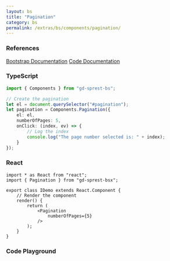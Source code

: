 ```yaml
---
layout: bs
title: "Pagination"
category: bs
permalink: /extras/bs/components/pagination/
---
```


### References

<div class="bs">
    <div class="list-group">
        <a class="list-group-item list-group-item-action" href="https://getbootstrap.com/docs/4.4/components/pagination">Bootstrap Documentation</a>
        <a class="list-group-item list-group-item-action" href="/docs/sprest-bs/modules/_components_pagination_d_.html">Code Documentation</a>
    </div>
</div>

### TypeScript

```ts
import { Components } from "gd-sprest-bs";

// Create the pagination
let el = document.querySelector("#pagination");
let pagination = Components.Pagination({
    el: el,
    numberOfPages: 5,
    onClick: (index, ev) => {
        // Log the index
        console.log("The page number selected is: " + index);
    }
});
```

### React

```tsx
import * as React from "react";
import { Pagination } from "gd-sprest-bsx";

export class IDemo extends React.Component {
    // Render the component
    render() {
        return (
            <Pagination
                numberOfPages={5}
            />
        );
    }
}
```

### Code Playground

<div id="playground" class="bs"></div>
<script type="text/javascript">
    // Wait for the page to load
    window.addEventListener("load", function() {
        // Create the code editor
        var editor = CodeEditor(document.getElementById("playground"), true, [
            '// Create the pagination',
            'Components.Pagination({',
            '\tel: app,',
            '\tnumberOfPages: 5',
            '});'
        ].join('\n'));
    });
</script>